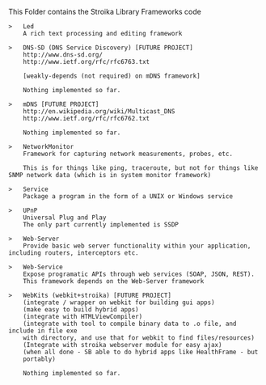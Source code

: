This Folder contains the Stroika Library Frameworks code

	>	Led
		A rich text processing and editing framework

	>	DNS-SD (DNS Service Discovery) [FUTURE PROJECT]
		http://www.dns-sd.org/
		http://www.ietf.org/rfc/rfc6763.txt

		[weakly-depends (not required) on mDNS framework]

		Nothing implemented so far.

	>	mDNS [FUTURE PROJECT]
		http://en.wikipedia.org/wiki/Multicast_DNS
		http://www.ietf.org/rfc/rfc6762.txt
		
		Nothing implemented so far.

	>	NetworkMonitor
		Framework for capturing network measurements, probes, etc.

		This is for things like ping, traceroute, but not for things like SNMP network data (which is in system monitor framework)

	>	Service
		Package a program in the form of a UNIX or Windows service

	>	UPnP
		Universal Plug and Play
		The only part currently implemented is SSDP

	>	Web-Server
		Provide basic web server functionality within your application, including routers, interceptors etc.

	>	Web-Service
		Expose programatic APIs through web services (SOAP, JSON, REST).
		This framework depends on the Web-Server framework

	>	WebKits (webkit+stroika) [FUTURE PROJECT]
		(integrate / wrapper on webkit for building gui apps)
		(make easy to build hybrid apps)
		(integrate with HTMLViewCompiler)
		(integrate with tool to compile binary data to .o file, and include in file exe
		with directory, and use that for webkit to find files/resources)
		(Integrate with stroika webserver module for easy ajax)
		(when all done - SB able to do hybrid apps like HealthFrame - but
		portably)
		
		Nothing implemented so far.

